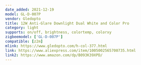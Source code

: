 ```yaml
---
date_added: 2021-12-19
model: GL-D-007P
vendor: Gledopto
title: 12W Anti-Glare Downlight Dual White and Color Pro
category: light
supports: on/off, brightness, colortemp, colorxy
zigbeemodel: ['GL-D-007P']
compatible: [z2m]
mlink: https://www.gledopto.com/h-col-377.html
link: https://www.aliexpress.com/item/1005002565700735.html
link2: https://www.amazon.com/dp/B093K39XPD/
---
```


